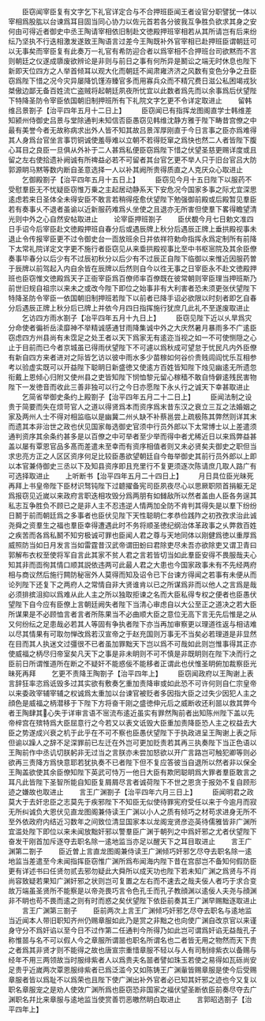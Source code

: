 <!-- { "loadSidebar": true } -->
　　臣窃闻宰臣复有文字乞下礼官详定合与不合押班臣闻王者设官分职譬犹一体以宰相爲股肱以台谏爲耳目固当同心协力以佐元首若各分彼我互争胜负欲求其身之安何由可得近者御史中丞王陶请宰相依旧制赴文徳殿押班宰相若从其所请岂有后来纷纭乃坚执不行迭相激发遂致王陶语言过差今王陶既补外官宰相已赴押班臣谓朝廷可以无事矣而宰臣复有此奏万一礼官有希防迎合者以爲宰相不合押班台司欲黙而不言则朝廷之仪遂成隳废欲辨论是非则与前日之事有何所异是鬭讼之端无时休息也陛下新即天位四方之人举首倾耳以观大化而朝廷不闻肃雍济济之风数有变色分争之丑臣窃爲陛下惜之况今灾异屡降饥馑洊臻官多而用寡兵众而不精冗费日滋公私困竭戎狄桀傲边鄙无备百姓流亡盗贼将起朝廷夙夜所忧宜以此数者爲先而以余事爲后伏望陛下特降圣防令宰臣依国朝旧制押班所有下礼院文字乞更不令详定取进止
　　留韩维吕景劄子【治平四年五月十二日上】
　　臣窃闻已有指挥龙图阁直学士韩维差知颍州侍御史吕景与堂除通判未知信否臣愚窃见韩维沈静方雅于陛下畴昔宫僚之中最有美誉今者无故称病求出外人皆不知其故吕景浑厚刚直于今日言事之臣亦爲难得其人身爲台官坐言事罚铜诚使羞辱难以立朝不若得贬窜之爲快也然二人者皆陛下腹心耳目之良臣一旦俱从外补于二人甚爲私便臣窃爲陛下惜之伏望圣慈更赐详度或且留之左右使拾遗补阙诚有所禆益必若不可留者其台官乞更不举人只于旧台官吕大防郭源眀马黙等数内断自圣意选择一人以补其阙所贵得质直之人克厌众心取进止
　　乞御殿劄子【治平四年五月十五日上】
　　臣窃见今月十五日陛下以服药不受慰羣臣无不忧疑臣窃惟万乗之主起居动静系天下安危况今国家多事之际尤宜深思逺虑若来日圣体全未得安臣不敢言若稍得痊愈伏望陛下勉强御前殿或后殿暂见羣臣若有奏事乆不退者虽谕以近新服药难爲乆坐使之且退亦无所害但使羣下畧得瞻望清光则中外之心自然安帖取进止
　　论宰臣押班劄子
　　臣伏覩今月七日勅文准四日手诏今后宰臣赴文徳殿押班自春分后或遇辰牌上秋分后遇辰正牌上垂拱殿视事未退止令传报宰臣更不过令御史台一靣放班余日并依祥符勅命指挥永爲定制所有前降下太常礼院详定文字更不施行者臣窃见从来埀拱殿视事比至中书枢宻院及其余臣僚奏事毕春分以后少有不过辰初秋分以后少有不过辰正自陛下临御以来惟近因服药曽于辰牌以前驾起入内自余皆在辰牌以后然则自今以徃无事之日宰臣永不赴文徳殿押班也臣窃惟文徳殿爲天子正衙宰臣爲百僚师率百僚既在彼常朝则宰臣理当押班斯乃前世旧规自祖宗以来未之或改今陛下即位之始事非有大利害者恐未须更张伏望陛下特降圣防令宰臣一依国朝旧制押班若陛下以前者已降手诏必欲限以时刻者即乞自春分后遇辰正牌上秋分后已牌上并依今月四日指挥施行犹庶几此礼不至遂废取进止
　　乞访四方雨水劄子【冶平四年五月十九日上】
　　臣窃见陛下近以乆旱爲灾分命使者徧祈岳渎靡神不举精诚感通甘雨降集诚中外之大庆然暑月暴雨多不广逺臣窃虑四方州县尚有未霑足之处王者以天下爲家无有逺迩当视之如一不可使恻隠之心止于目前而已今者京城虽已得雨伏望陛下不可遽以爲秋成可望怠于忧民凡内外臣僚有新自四方来者进对之际皆乞访以彼中雨水多少苗稼如何谷价贵贱闾阎忧乐互相参考以验虚实既可以开益陛下聪眀日新盛徳又使逺方百姓皆知陛下烛见幽逺无所遗忽衔戴上恩倾心归附又使州县之吏皆知陛下悯恤黎元留心稼穑不敢自恃僻逺残民害物陛下一发徳音而收此三善非独可以行之今日亦愿陛下永乆行之诚天下幸甚取进止
　　乞简省举御史条约上殿劄子【治平四年五月二十二日上】
　　臣闻法制之设贵于简要而失在烦苛官人之道以得贤爲本而资序爲末昔东汉之衰立三互之法婚姻之家及两州人士不得对相监临以是幽冀二州乆缺不补蔡邕尝上疏极陈其弊然则详其末而遗其本非治世之政也伏见国家毎选御史官须中行员外郎以下太常博士以上差遣须通判资序其余条约甚多是以百僚之中可举者至少举而得中者尤稀近日以来爲弊益甚盖以屡有覃恩官品多髙而差遣未至幸而有资序相值者则又未必贤矣夫御史之职但当求忠亮方正之人区区资序何足比较臣愚欲望朝廷自今毎举御史其前行员外郎以上即以本官兼侍御史三丞以下及知县资序即且充里行不复更须逐次陈请庶几取人路广有可选择取进止
　　上听断书【治平四年五月二十四日上】
　　月日具位臣光昧死再拜上书皇帝陛下臣材识驽钝陛下过聼擢备宪司臣夙夜尽心以思厥职陨首捐躯无足爲报窃见近嵗以来政府言职迭相攻毁分爲两朋有如雠敌所以然者盖由人臣各务逞其私志互争胜负不顾已之是非人主不忍违逆人情两加全防不肯判其得失是以羣下纷纷日鬭于前而朝廷爲之多事者也臣伏见陛下天性聪眀仁孝恭俭践阼之初孜孜求治此诚尧舜之资羣生之福也羣臣幸得遭遇此时不务将顺圣徳纪纲治体革政事之乆弊救百姓之疾苦而各爲私鬭不知穷极诚可罪也臣闻人君之尊与天地同体以刚健爲徳以重厚爲威照防当如日月发言当如雷霆昔汉武帝谓田蚡曰君除吏尽未吾亦欲除吏又谓卫青曰郭解布衣权至使将军自言此其家不贫人君之言若皆切当如此羣臣安得不畏服哉夫心知其非而靣徇其情口顺其説依违两可此最人君之大患也今国家政事未有不先经两府相与商议然后施行闗防秘宻外人莫得而知及诏令已下台谏方得闻之若事有未便从而论列陛下还复下之两府人之常情自非大贤谁肯以已之所谋爲非而以他人之言爲是哉必须排摈沮抑以爲难从此人主之所以独取拒谏之名而大臣私得专权之便者也臣愚伏望陛下自今应有臣僚上言朝廷阙失者陛下当清心审虑自以大公至正之道决之若大臣所谋果是不必顾恤言者言者所陈果当不必曲顺大臣之意位无高下言无先后惟是之从又何纷纭之足患哉必若其人等固有争执者陛下亦当再加审察更以理道徃返与相诘难以尽其情果有可取勿惮改爲若汉宣帝之于赵充国则万事无不当矣必若理道是非显然在目而其人执迷文过彊很不已者虽加罪黜天下岂以爲不可哉如此则岂惟事得其正亦使威福之柄尽归帝室矣凡天下之事是非未眀则不可不慎是非既眀则在陛下决而行之臣前日所谓惟道所在断之不疑奸不能惑佞不能移者正谓此也伏惟圣眀俯加裁察臣光昧死再拜
　　乞更不责降王陶劄子【治平四年上】
　　臣窃闻政府以王陶谢上表言辞狂率恣爲诋毁多过其实欲有敷奏乞重加责降审或如此恐不可许何则自仁宗皇帝以来委政宰辅宰辅之权诚爲太重加以台谏官被贬者多因指大臣之过失少因犯人主之顔色是威福之柄潜移于下陛下方将奋干刚之盛徳伸元后之威断收还利噐以救其弊今者王陶肆其心失于详审言语不宻流布逺近虽实有罪然陶前者出知陈州陛下盖以先帝梓宫在殡特爲大臣屈意行之今若又以表文诋毁大臣重加责降臣恐人主之权益去大臣之势遂成兴衰之机于此乎在不可不察也臣愚伏望陛下于执政进呈王陶谢上表之际但谕以躁人之辞不足深罪前已左迁在外岂可更加贬责若其再三执奏陛下当正色语以王陶前作中丞讥切朕躬非无过当之言朕亦未尝加怒欲以开广言路岂可触犯卿等则必欲再三责降方爲快意耶若犹执奏不已者陛下但不复应答彼当自退所以然者非以保全王陶盖欲使其余臣僚知陛下英武可恃万一他日大臣有欺罔聪眀爲大罪者羣臣敢言之耳凡此皆陛下圣智所能自知臣复屑屑尽言者诚荷陛下不世之恩贪于报効不复自顾形迹之嫌故也取进止
　　言王广渊劄子【治平四年六月三日上】
　　臣闻明君之政莫大于去奸忠臣之志莫先于疾邪陛下不知臣无似使待罪宪府受任以来于今逾月而寂无所纠诚负大恩伏见直龙图阁兼侍读王广渊以小人之质有倾巧之材苟求进身无所不至外依政府内结近习数年之间致位清显国家本以龙阁宠贤彦迩英待儒雅皆非广渊所宜滥处陛下即位以来未闻放黜奸邪以警羣臣广渊于朝列之中爲奸邪之尤者伏望陛下奋发干刚首加斥逐夺去职名除一逺地监当亦足以醒天下之耳目取进止
　　言王广渊第二劄子
　　臣近曽上言直龙图阁兼侍读王广渊倾巧奸邪乞尽夺去职名除一逺地监当差遣至今未闻指挥臣窃惟广渊所爲布闻海内陛下昔在宫邸岂不备知何假防臣更有详述书曰任贤勿贰去邪勿疑此大舜所以成天功也陛下若未知广渊之爲贤与不肖尚容致疑若果知广渊奸邪之状则岂可复置之左右而不速去之哉夫佞人者巧于求合变故万端虽圣贤所不能察是以帝尧畏巧言令色孔壬而孔子教顔渊以逺佞人夫尧与顔渊非不眀也苟不畏而逺之则有时而惑之矣伏望陛下依臣前奏其王广渊早赐黜逐取进止
　　言王广渊第三劄子
　　臣前两次上言王广渊倾巧奸邪乞尽夺去职名与逺地监当近闻本人带旧职知齐州仍赐章服如此乃是赏之非黜之也向使广渊自改京官以来谨身守分不爲奸谄以至今日不过作第二任通判今所得乃如此岂可谓爲奸谄无益哉孔子称惟噐与名不可以假人今之章服所谓噐也职名所谓名也二者皆无用之物然而天下贵之者爲其非贤才则不能得之故也唐宣宗重惜章服不轻以与人有司制绯紫衣以备赐与经年不用三两领故当时服绯紫者人以爲贵夫名噐者譬如珠玉若使之易得如瓦砾尚安足贵乎近嵗两次覃恩服绯紫者已爲泛滥今又如陈铸王广渊軰皆赐章服是使今后受赐章服者皆以爲耻不以爲荣也且陛下使广渊出补外官者必已知其奸邪之迹也今又复以职名章服宠之是劝人使效广渊所爲也臣窃恐非国家之福伏望圣断依臣前奏尽夺去广渊职名幷比来章服与逺地监当使赏善罚恶皦然眀白取进止
　　言郭昭选劄子【治平四年上】
